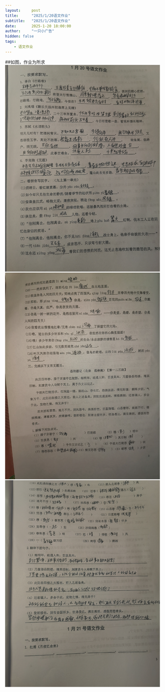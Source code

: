 ```yaml
---
layout:     post
title:      "2025/1/20语文作业"
subtitle:   "2025/1/20语文作业"
date:       2025-1-20 18:00:00
author:     "一只小广告"
hidden: false
tags:
    - 语文作业
---
```

##如图，作业为所求
![img](/img/yuwen/1201.jpg)
![img](/img/yuwen/1202.jpg)
![img](/img/yuwen/1203.jpg)
